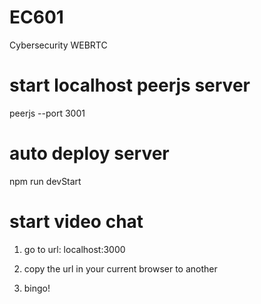 # EC601
 Cybersecurity WEBRTC

# start localhost peerjs server

peerjs --port 3001

# auto deploy server

npm run devStart

# start video chat

1) go to url: localhost:3000

2) copy the url in your current browser to another

3) bingo!
